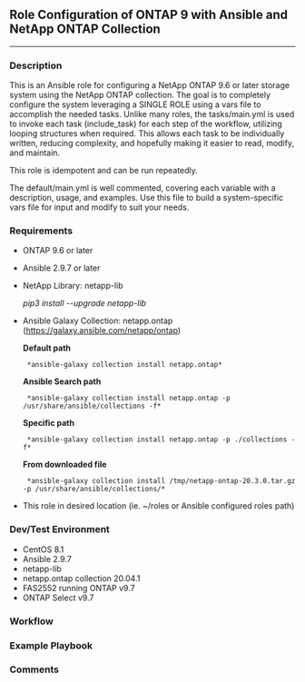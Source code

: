 ## Role Configuration of ONTAP 9 with Ansible and NetApp ONTAP Collection
-----
### Description
This is an Ansible role for configuring a NetApp ONTAP 9.6 or later storage system using the NetApp ONTAP collection. The goal is to completely configure the system leveraging a SINGLE ROLE using a vars file to accomplish the needed tasks. Unlike many roles, the tasks/main.yml is used to invoke each task (include_task) for each step of the workflow, utilizing looping structures when required. This allows each task to be individually written, reducing complexity, and hopefully making it easier to read, modify, and maintain.

This role is idempotent and can be run repeatedly.

The default/main.yml is well commented, covering each variable with a description, usage, and examples. Use this file to build a system-specific vars file for input and modify to suit your needs.  

### Requirements
* ONTAP 9.6 or later
* Ansible 2.9.7 or later
* NetApp Library: netapp-lib

     *pip3 install --upgrade netapp-lib*

* Ansible Galaxy Collection: netapp.ontap (https://galaxy.ansible.com/netapp/ontap)

     **Default path** 
     
       *ansible-galaxy collection install netapp.ontap*

     **Ansible Search path** 
     
       *ansible-galaxy collection install netapp.ontap -p /usr/share/ansible/collections -f*

     **Specific path** 

       *ansible-galaxy collection install netapp.ontap -p ./collections -f*

     **From downloaded file** 

       *ansible-galaxy collection install /tmp/netapp-ontap-20.3.0.tar.gz -p /usr/share/ansible/collections/*

* This role in desired location (ie. ~/roles or Ansible configured roles path) 

### Dev/Test Environment
* CentOS 8.1
* Ansible 2.9.7
* netapp-lib 
* netapp.ontap collection 20.04.1
* FAS2552 running ONTAP v9.7
* ONTAP Select v9.7

### Workflow



### Example Playbook



### Comments


